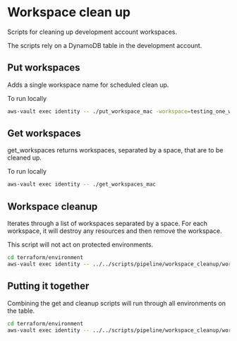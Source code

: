 # Workspace clean up

Scripts for cleaning up development account workspaces.

The scripts rely on a DynamoDB table in the development account.

## Put workspaces

Adds a single workspace name for scheduled clean up.

To run locally

``` bash
aws-vault exec identity -- ./put_workspace_mac -workspace=testing_one_workspace_seventeen
```

## Get workspaces

get_workspaces returns workspaces, separated by a space, that are to be cleaned up.

To run locally

``` bash
aws-vault exec identity -- ./get_workspaces_mac
```

## Workspace cleanup

Iterates through a list of workspaces separated by a space. For each workspace, it will destroy any resources and then remove the workspace.

This script will not act on protected environments.

``` bash
cd terraform/environment
aws-vault exec identity -- ../../scripts/pipeline/workspace_cleanup/workspace_cleanup.sh testing_one_workspace_seventeen
```

## Putting it together

Combining the get and cleanup scripts will run through all environments on the table.

``` bash
cd terraform/environment
aws-vault exec identity -- ../../scripts/pipeline/workspace_cleanup/workspace_cleanup.sh $(aws-vault exec identity -- ../../scripts/workspace_cleanup/get_workspaces_mac)
```
